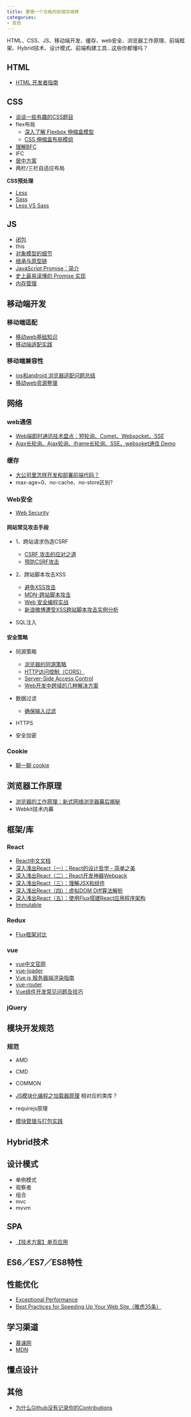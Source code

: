 ```yaml
---
title: 要做一个合格的前端攻城狮
categories:
- 其他
---
```


HTML、CSS、JS、移动端开发、缓存、web安全、浏览器工作原理、前端框架、Hybrid技术、设计模式、前端构建工具...这些你都懂吗？

<!--more-->

## HTML

- [HTML 开发者指南](https://developer.mozilla.org/zh-CN/docs/Web/Guide/HTML/HTML5)

## CSS


- [谈谈一些有趣的CSS题目](https://github.com/chokcoco/iCSS/issues/5)
- flex布局
	- [深入了解 Flexbox 伸缩盒模型](http://www.w3cplus.com/blog/666.html)
	- [CSS 伸缩盒布局模组](https://www.w3.org/html/ig/zh/css-flex-1/)
- [理解BFC](http://chang20159.com/%E7%90%86%E8%A7%A3BFC/)
- IFC
- [居中方案](http://chang20159.com/%E6%B0%B4%E5%B9%B3%E5%9E%82%E7%9B%B4%E5%B1%85%E4%B8%AD%E6%80%BB%E7%BB%93/)
- 两栏/三栏自适应布局

**CSS预处理**

- [Less](http://lesscss.org/)
- [Sass](http://sass-lang.com/)
- [Less VS Sass](https://css-tricks.com/sass-vs-less/)

## JS
	
- [闭包](https://developer.mozilla.org/zh-CN/docs/Web/JavaScript/Closures)
- this
- [对象模型的细节](https://developer.mozilla.org/zh-CN/docs/Web/JavaScript/Guide/Details_of_the_Object_Model)
- [继承与原型链](https://developer.mozilla.org/zh-CN/docs/Web/JavaScript/Inheritance_and_the_prototype_chain)
- [JavaScript Promise：简介](https://developers.google.com/web/fundamentals/getting-started/primers/promises)
- [史上最易读懂的 Promise 实现](https://zhuanlan.zhihu.com/p/21834559)
- [内存管理](https://developer.mozilla.org/zh-CN/docs/Web/JavaScript/Memory_Management)

## 移动端开发
### 移动端适配

- [移动web基础知识](http://chang20159.com/%E7%A7%BB%E5%8A%A8%E7%AB%AFweb%E5%9F%BA%E7%A1%80%E7%9F%A5%E8%AF%86/)
- [移动端适配实践](http://chang20159.com/%E7%A7%BB%E5%8A%A8%E7%AB%AF%E9%80%82%E9%85%8D%E5%AE%9E%E8%B7%B5/)


### 移动端兼容性
- [ios和android 浏览器适配问题总结](http://www.jianshu.com/p/31e53df2ecce)
- [移动web资源整理](http://www.cnblogs.com/PeunZhang/p/3407453.html)

## 网络

### web通信
- [Web端即时通讯技术盘点：短轮询、Comet、Websocket、SSE](http://www.52im.net/thread-336-1-1.html)
- [Ajax长轮询、Ajax轮询、iframe长轮询、SSE、websoket通信 Demo](https://github.com/chang20159/Instant-Messaging)

### 缓存

- [大公司里怎样开发和部署前端代码？](https://www.zhihu.com/question/20790576/answer/32602154?utm_campaign=webshare&utm_source=weibo&utm_medium=zhihu)
- max-age=0、no-cache、no-store区别?

### Web安全

- [Web Security](https://wiki.mozilla.org/Security/Guidelines/Web_Security)

#### 网站常见攻击手段

- 1、跨站请求伪造CSRF
	
	+ [CSRF 攻击的应对之道](https://www.ibm.com/developerworks/cn/web/1102_niugang_csrf/)
	+ [预防CSRF攻击](https://github.com/astaxie/build-web-application-with-golang/blob/master/zh/09.1.md)

- 2、跨站脚本攻击XSS
 
	+ [避免XSS攻击](https://github.com/astaxie/build-web-application-with-golang/blob/master/zh/09.3.md)
	+ [MDN-跨站脚本攻击](https://developer.mozilla.org/zh-CN/docs/Glossary/Cross-site_scripting)
	+ [Web 安全编程实战](https://www.ibm.com/developerworks/cn/web/1012_weiqiang_webattack/)
	+ [新浪微博遭受XSS跨站脚本攻击实例分析](http://www.rising.com.cn/newsletter/news/2011-08-18/9621.html)
- SQL注入

#### 安全策略

- 同源策略
	
	- [浏览器的同源策略](https://developer.mozilla.org/zh-CN/docs/Web/Security/Same-origin_policy)
	- [HTTP访问控制（CORS）](https://developer.mozilla.org/zh-CN/docs/Web/HTTP/Access_control_CORS)
	- [Server-Side Access Control](https://developer.mozilla.org/zh-CN/docs/Web/HTTP/Server-Side_Access_Control)
	- [Web开发中跨域的几种解决方案](http://harttle.com/2015/10/10/cross-origin.html?utm_source=tuicool&utm_medium=referral)

- 数据过滤

	- [确保输入过滤](https://github.com/astaxie/build-web-application-with-golang/blob/master/zh/09.2.md)

- HTTPS
- 安全加密


### Cookie

- [聊一聊 cookie](https://segmentfault.com/a/1190000004556040)

## 浏览器工作原理
- [浏览器的工作原理：新式网络浏览器幕后揭秘](https://www.html5rocks.com/zh/tutorials/internals/howbrowserswork/)
- Webkit技术内幕


## 框架/库

### React
- [React中文文档](https://chang20159.gitbooks.io/react-doc/content/)
- [深入浅出React（一）：React的设计哲学 - 简单之美](http://www.infoq.com/cn/articles/react-art-of-simplity?utm_source=infoq&utm_campaign=user_page&utm_medium=link)
- [深入浅出React（二）：React开发神器Webpack](http://www.infoq.com/cn/articles/react-and-webpack?utm_source=infoq&utm_campaign=user_page&utm_medium=link)
- [深入浅出React（三）：理解JSX和组件](http://www.infoq.com/cn/articles/react-jsx-and-component?utm_source=infoq&utm_campaign=user_page&utm_medium=link)
- [深入浅出React（四）：虚拟DOM Diff算法解析](http://www.infoq.com/cn/articles/react-dom-diff?utm_source=infoq&utm_campaign=user_page&utm_medium=link)
- [深入浅出React（五）：使用Flux搭建React应用程序架构](http://www.infoq.com/cn/articles/react-flux?utm_source=infoq&utm_campaign=user_page&utm_medium=link)
- [Immutable](http://facebook.github.io/immutable-js/)

### Redux
- [Flux框架对比](https://github.com/voronianski/flux-comparison)
### vue

- [vue中文官网](https://cn.vuejs.org/v2/guide/)
- [vue-loader](https://vue-loader.vuejs.org/zh-cn/)
- [Vue.js 服务器端渲染指南](https://ssr.vuejs.org/zh/)
- [vue-router](https://router.vuejs.org/zh-cn/)
- [Vue组件开发常见问题及技巧](http://chang20159.com/Vue%E7%BB%84%E4%BB%B6%E5%BA%93%E5%BC%80%E5%8F%91%E9%97%AE%E9%A2%98%E5%8F%8A%E6%8A%80%E5%B7%A7/)

### jQuery

## 模块开发规范

### 规范
- AMD
- CMD
- COMMON

- [JS模块化编程之加载器原理](http://caibaojian.com/js-module-define.html)
相对应的类库？
- requirejs原理
- [模块管理与打包实践](http://chang20159.com/page/4/)



## Hybrid技术

## 设计模式

- 单例模式
- 观察者
- 组合
- mvc
- mvvm

## SPA

- [【技术方案】单页应用](https://wiki.sankuai.com/pages/viewpage.action?pageId=724997505)

## ES6／ES7／ES8特性
## 性能优化

- [Exceptional Performance](https://developer.yahoo.com/performance/)
- [Best Practices for Speeding Up Your Web Site（雅虎35条）](https://developer.yahoo.com/performance/rules.html)


## 学习渠道

- [慕课网](http://www.imooc.com)
- [MDN](https://developer.mozilla.org/zh-CN/)

## 懂点设计
## 其他

- [为什么Github没有记录你的Contributions](https://segmentfault.com/a/1190000004318632)







